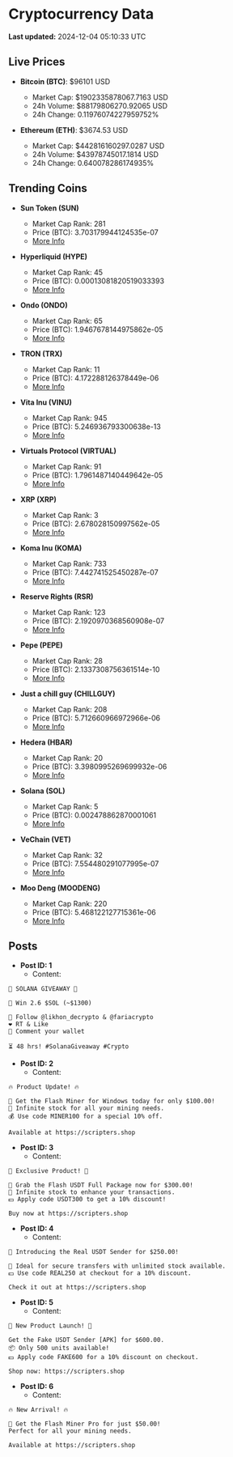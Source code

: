 # Cryptocurrency Data

**Last updated:** 2024-12-04 05:10:33 UTC

## Live Prices
- **Bitcoin (BTC)**: $96101 USD
  - Market Cap: $1902335878067.7163 USD
  - 24h Volume: $88179806270.92065 USD
  - 24h Change: 0.11976074227959752%

- **Ethereum (ETH)**: $3674.53 USD
  - Market Cap: $442816160297.0287 USD
  - 24h Volume: $43978745017.1814 USD
  - 24h Change: 0.640078286174935%

## Trending Coins
- **Sun Token (SUN)**
  - Market Cap Rank: 281
  - Price (BTC): 3.703179944124535e-07
  - [More Info](https://www.coingecko.com/en/coins/sun-token)

- **Hyperliquid (HYPE)**
  - Market Cap Rank: 45
  - Price (BTC): 0.00013081820519033393
  - [More Info](https://www.coingecko.com/en/coins/hyperliquid)

- **Ondo (ONDO)**
  - Market Cap Rank: 65
  - Price (BTC): 1.9467678144975862e-05
  - [More Info](https://www.coingecko.com/en/coins/ondo)

- **TRON (TRX)**
  - Market Cap Rank: 11
  - Price (BTC): 4.172288126378449e-06
  - [More Info](https://www.coingecko.com/en/coins/tron)

- **Vita Inu (VINU)**
  - Market Cap Rank: 945
  - Price (BTC): 5.246936793300638e-13
  - [More Info](https://www.coingecko.com/en/coins/vita-inu)

- **Virtuals Protocol (VIRTUAL)**
  - Market Cap Rank: 91
  - Price (BTC): 1.7961487140449642e-05
  - [More Info](https://www.coingecko.com/en/coins/virtual-protocol)

- **XRP (XRP)**
  - Market Cap Rank: 3
  - Price (BTC): 2.678028150997562e-05
  - [More Info](https://www.coingecko.com/en/coins/xrp)

- **Koma Inu (KOMA)**
  - Market Cap Rank: 733
  - Price (BTC): 7.442741525450287e-07
  - [More Info](https://www.coingecko.com/en/coins/koma-inu)

- **Reserve Rights (RSR)**
  - Market Cap Rank: 123
  - Price (BTC): 2.1920970368560908e-07
  - [More Info](https://www.coingecko.com/en/coins/reserve-rights)

- **Pepe (PEPE)**
  - Market Cap Rank: 28
  - Price (BTC): 2.1337308756361514e-10
  - [More Info](https://www.coingecko.com/en/coins/pepe)

- **Just a chill guy (CHILLGUY)**
  - Market Cap Rank: 208
  - Price (BTC): 5.712660966972966e-06
  - [More Info](https://www.coingecko.com/en/coins/just-a-chill-guy)

- **Hedera (HBAR)**
  - Market Cap Rank: 20
  - Price (BTC): 3.3980995269699932e-06
  - [More Info](https://www.coingecko.com/en/coins/hedera)

- **Solana (SOL)**
  - Market Cap Rank: 5
  - Price (BTC): 0.002478862870001061
  - [More Info](https://www.coingecko.com/en/coins/solana)

- **VeChain (VET)**
  - Market Cap Rank: 32
  - Price (BTC): 7.554480291077995e-07
  - [More Info](https://www.coingecko.com/en/coins/vechain)

- **Moo Deng (MOODENG)**
  - Market Cap Rank: 220
  - Price (BTC): 5.468122127715361e-06
  - [More Info](https://www.coingecko.com/en/coins/moo-deng)

## Posts
- **Post ID: 1**
  - Content:
```
🚀 SOLANA GIVEAWAY 🚀

🎁 Win 2.6 $SOL (~$1300)

🤝 Follow @likhon_decrypto & @fariacrypto
❤️ RT & Like
💬 Comment your wallet

⏳ 48 hrs! #SolanaGiveaway #Crypto
```

- **Post ID: 2**
  - Content:
```
🔥 Product Update! 🔥

🚀 Get the Flash Miner for Windows today for only $100.00!
🔋 Infinite stock for all your mining needs.
💰 Use code MINER100 for a special 10% off.

Available at https://scripters.shop
```

- **Post ID: 3**
  - Content:
```
🎁 Exclusive Product! 🎁

💸 Grab the Flash USDT Full Package now for $300.00!
🎉 Infinite stock to enhance your transactions.
💵 Apply code USDT300 to get a 10% discount!

Buy now at https://scripters.shop
```

- **Post ID: 4**
  - Content:
```
💎 Introducing the Real USDT Sender for $250.00!

💼 Ideal for secure transfers with unlimited stock available.
💵 Use code REAL250 at checkout for a 10% discount.

Check it out at https://scripters.shop
```

- **Post ID: 5**
  - Content:
```
🚀 New Product Launch! 🚀

Get the Fake USDT Sender [APK] for $600.00.
📦 Only 500 units available!
💵 Apply code FAKE600 for a 10% discount on checkout.

Shop now: https://scripters.shop
```

- **Post ID: 6**
  - Content:
```
🔥 New Arrival! 🔥

💸 Get the Flash Miner Pro for just $50.00!
Perfect for all your mining needs.

Available at https://scripters.shop
```

